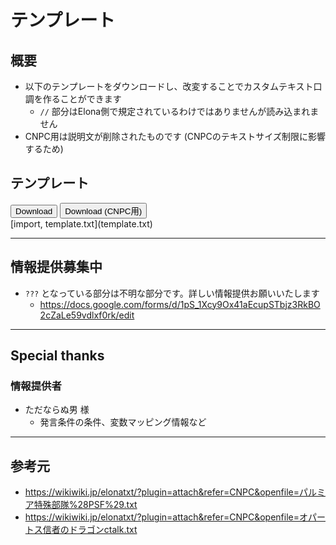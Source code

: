 # テンプレート

## 概要
* 以下のテンプレートをダウンロードし、改変することでカスタムテキスト口調を作ることができます
    * `//` 部分はElona側で規定されているわけではありませんが読み込まれません
* CNPC用は説明文が削除されたものです (CNPCのテキストサイズ制限に影響するため)

## テンプレート
<div class='buttons'>
    <button onclick='downloadSJIS("/pages/カスタム/カスタムテキスト/口調/template.txt");'>Download</button>
    <button onclick='downloadSJISNoComment("/pages/カスタム/カスタムテキスト/口調/template.txt");'>Download (CNPC用)</button>
<div>
[import, template.txt](template.txt)

---

## 情報提供募集中
* `???` となっている部分は不明な部分です。詳しい情報提供お願いいたします
    * https://docs.google.com/forms/d/1pS_1Xcy9Ox41aEcupSTbjz3RkBO2cZaLe59vdlxf0rk/edit

---

## Special thanks
### 情報提供者
* ただならぬ男 様
    * 発言条件の条件、変数マッピング情報など

---

## 参考元
* https://wikiwiki.jp/elonatxt/?plugin=attach&refer=CNPC&openfile=パルミア特殊部隊%28PSF%29.txt
* https://wikiwiki.jp/elonatxt/?plugin=attach&refer=CNPC&openfile=オパートス信者のドラゴンctalk.txt
